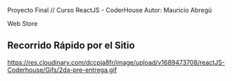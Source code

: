 Proyecto Final // Curso ReactJS - CoderHouse
Autor: Mauricio Abregú

Web Store

## Recorrido Rápido por el Sitio

https://res.cloudinary.com/dccpja8fr/image/upload/v1689473708/reactJS-Coderhouse/Gifs/2da-pre-entrega.gif
